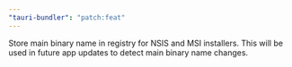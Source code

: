 ```yaml
---
"tauri-bundler": "patch:feat"
---
```


Store main binary name in registry for NSIS and MSI installers. This will be used in future app updates to detect main binary name changes.
